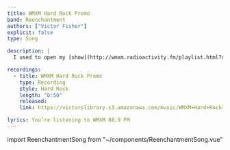```yaml
---
title: WMXM Hard Rock Promo
band: Reenchantment
authors: ["Victor Fisher"]
explicit: false
type: Song

description: |
  I used to open my [show](http://wmxm.radioactivity.fm/playlist.html?djoid=5590) on [college radio](https://wmxm.org/) with this recording as the introduction.

recordings:
  - title: WMXM Hard Rock Promo
    type: Recording
    style: Hard Rock
    length: "0:50"
    released: 
    link: https://victorslibrary.s3.amazonaws.com/music/WMXM+Hard+Rock+Promo/WMXM+Hard+Rock+Promo.mp3

lyrics: You’re listening to WMXM 88.9 FM
---
```


import ReenchantmentSong from "~/components/ReenchantmentSong.vue"

<ReenchantmentSong :songData="$frontmatter" />
